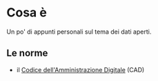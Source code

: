 # Cosa è

Un po' di appunti personali sul tema dei dati aperti.

## Le norme

* il [Codice dell'Amministrazione Digitale](//norme/CAD.md) \(CAD\)




